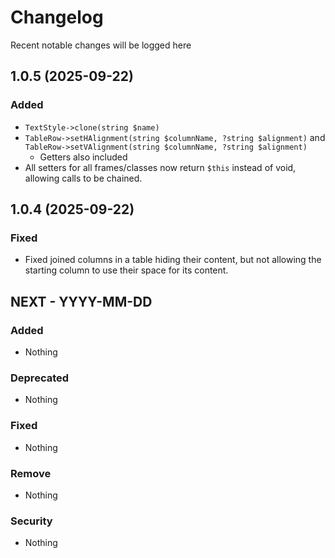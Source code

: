 
# Changelog

Recent notable changes will be logged here

## 1.0.5 (2025-09-22)

### Added
- `TextStyle->clone(string $name)`
- `TableRow->setHAlignment(string $columnName, ?string $alignment)` and `TableRow->setVAlignment(string $columnName, ?string $alignment)`
  - Getters also included
- All setters for all frames/classes now return `$this` instead of void, allowing calls to be chained.

## 1.0.4 (2025-09-22)

### Fixed
- Fixed joined columns in a table hiding their content, but not allowing the starting column to use their space for its content.


## NEXT - YYYY-MM-DD

### Added
- Nothing

### Deprecated
- Nothing

### Fixed
- Nothing

### Remove
- Nothing

### Security
- Nothing